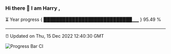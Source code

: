 ### Hi there 👋 I am Harry , 

⏳ Year progress { ████████████████████████████▁▁ } 95.49 %

---

⏰ Updated on Thu, 15 Dec 2022 12:40:30 GMT

![Progress Bar CI](https://github.com/duykhang68/duykhang68/workflows/Progress%20Bar%20CI/badge.svg)
